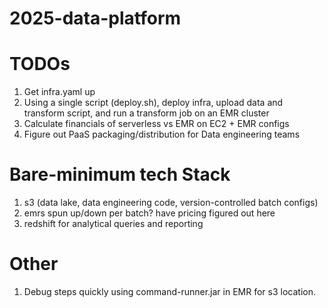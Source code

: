 # 2025-data-platform

# TODOs
1. Get infra.yaml up
2. Using a single script (deploy.sh), deploy infra, upload data and transform script, and run a transform job on an EMR cluster
3. Calculate financials of serverless vs EMR on EC2 + EMR configs
4. Figure out PaaS packaging/distribution for Data engineering teams

# Bare-minimum tech Stack
1. s3 (data lake, data engineering code, version-controlled batch configs)
2. emrs spun up/down per batch? have pricing figured out here
3. redshift for analytical queries and reporting

# Other
1. Debug steps quickly using command-runner.jar in EMR for s3 location.
